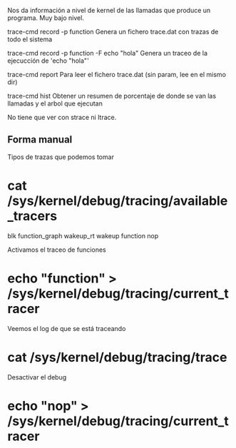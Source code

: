 Nos da información a nivel de kernel de las llamadas que produce un programa.
Muy bajo nivel.


trace-cmd record -p function
 Genera un fichero trace.dat con trazas de todo el sistema

trace-cmd record -p function -F echo "hola"
 Genera un traceo de la ejecucción de 'echo "hola"'

trace-cmd report
 Para leer el fichero trace.dat (sin param, lee en el mismo dir)

trace-cmd hist
 Obtener un resumen de porcentaje de donde se van las llamadas y el arbol que ejecutan


No tiene que ver con strace ni ltrace.



## Forma manual ##

Tipos de trazas que podemos tomar
# cat /sys/kernel/debug/tracing/available_tracers 
blk function_graph wakeup_rt wakeup function nop

Activamos el traceo de funciones
# echo "function" > /sys/kernel/debug/tracing/current_tracer

Veemos el log de que se está traceando
# cat /sys/kernel/debug/tracing/trace

Desactivar el debug
# echo "nop" > /sys/kernel/debug/tracing/current_tracer
